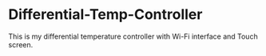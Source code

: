# Differential-Temp-Controller
This is my differential temperature controller with Wi-Fi interface and Touch screen. 
